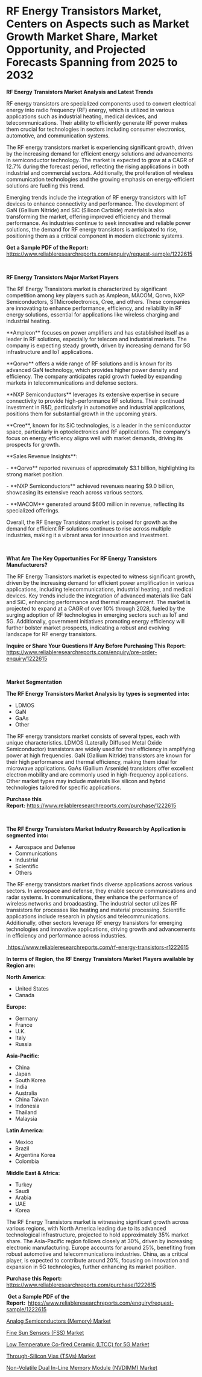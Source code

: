 <p><h1>RF Energy Transistors Market, Centers on Aspects such as Market Growth Market Share, Market Opportunity, and Projected Forecasts Spanning from 2025 to 2032</h1></p><p><strong>RF Energy Transistors Market Analysis and Latest Trends</strong></p>
<p><p>RF energy transistors are specialized components used to convert electrical energy into radio frequency (RF) energy, which is utilized in various applications such as industrial heating, medical devices, and telecommunications. Their ability to efficiently generate RF power makes them crucial for technologies in sectors including consumer electronics, automotive, and communication systems.</p><p>The RF energy transistors market is experiencing significant growth, driven by the increasing demand for efficient energy solutions and advancements in semiconductor technology. The market is expected to grow at a CAGR of 12.7% during the forecast period, reflecting the rising applications in both industrial and commercial sectors. Additionally, the proliferation of wireless communication technologies and the growing emphasis on energy-efficient solutions are fuelling this trend.</p><p>Emerging trends include the integration of RF energy transistors with IoT devices to enhance connectivity and performance. The development of GaN (Gallium Nitride) and SiC (Silicon Carbide) materials is also transforming the market, offering improved efficiency and thermal performance. As industries continue to seek innovative and reliable power solutions, the demand for RF energy transistors is anticipated to rise, positioning them as a critical component in modern electronic systems.</p></p>
<p><strong>Get a Sample PDF of the Report:&nbsp;</strong> <a href="https://www.reliableresearchreports.com/enquiry/request-sample/1222615?utm_campaign=28&utm_medium=2&utm_source=Github&utm_content=ia&utm_term=13022025&utm_id=rf-energy-transistors">https://www.reliableresearchreports.com/enquiry/request-sample/1222615</a></p>
<p>&nbsp;</p>
<p><strong>RF Energy Transistors Major Market Players</strong></p>
<p><p>The RF Energy Transistors market is characterized by significant competition among key players such as Ampleon, MACOM, Qorvo, NXP Semiconductors, STMicroelectronics, Cree, and others. These companies are innovating to enhance performance, efficiency, and reliability in RF energy solutions, essential for applications like wireless charging and industrial heating.</p><p>**Ampleon** focuses on power amplifiers and has established itself as a leader in RF solutions, especially for telecom and industrial markets. The company is expecting steady growth, driven by increasing demand for 5G infrastructure and IoT applications.</p><p>**Qorvo** offers a wide range of RF solutions and is known for its advanced GaN technology, which provides higher power density and efficiency. The company anticipates rapid growth fueled by expanding markets in telecommunications and defense sectors.</p><p>**NXP Semiconductors** leverages its extensive expertise in secure connectivity to provide high-performance RF solutions. Their continued investment in R&D, particularly in automotive and industrial applications, positions them for substantial growth in the upcoming years.</p><p>**Cree**, known for its SiC technologies, is a leader in the semiconductor space, particularly in optoelectronics and RF applications. The company's focus on energy efficiency aligns well with market demands, driving its prospects for growth.</p><p>**Sales Revenue Insights**: </p><p>- **Qorvo** reported revenues of approximately $3.1 billion, highlighting its strong market position.</p><p>- **NXP Semiconductors** achieved revenues nearing $9.0 billion, showcasing its extensive reach across various sectors.</p><p>- **MACOM** generated around $600 million in revenue, reflecting its specialized offerings.</p><p>Overall, the RF Energy Transistors market is poised for growth as the demand for efficient RF solutions continues to rise across multiple industries, making it a vibrant area for innovation and investment.</p></p>
<p>&nbsp;</p>
<p><strong>What Are The Key Opportunities For RF Energy Transistors Manufacturers?</strong></p>
<p><p>The RF Energy Transistors market is expected to witness significant growth, driven by the increasing demand for efficient power amplification in various applications, including telecommunications, industrial heating, and medical devices. Key trends include the integration of advanced materials like GaN and SiC, enhancing performance and thermal management. The market is projected to expand at a CAGR of over 10% through 2028, fueled by the surging adoption of RF technologies in emerging sectors such as IoT and 5G. Additionally, government initiatives promoting energy efficiency will further bolster market prospects, indicating a robust and evolving landscape for RF energy transistors.</p></p>
<p><strong>Inquire or Share Your Questions If Any Before Purchasing This Report:</strong> <a href="https://www.reliableresearchreports.com/enquiry/pre-order-enquiry/1222615?utm_campaign=28&utm_medium=2&utm_source=Github&utm_content=ia&utm_term=13022025&utm_id=rf-energy-transistors">https://www.reliableresearchreports.com/enquiry/pre-order-enquiry/1222615</a></p>
<p>&nbsp;</p>
<p><strong>Market Segmentation</strong></p>
<p><strong>The RF Energy Transistors Market Analysis by types is segmented into:</strong></p>
<p><ul><li>LDMOS</li><li>GaN</li><li>GaAs</li><li>Other</li></ul></p>
<p><p>The RF energy transistors market consists of several types, each with unique characteristics. LDMOS (Laterally Diffused Metal Oxide Semiconductor) transistors are widely used for their efficiency in amplifying power at high frequencies. GaN (Gallium Nitride) transistors are known for their high performance and thermal efficiency, making them ideal for microwave applications. GaAs (Gallium Arsenide) transistors offer excellent electron mobility and are commonly used in high-frequency applications. Other market types may include materials like silicon and hybrid technologies tailored for specific applications.</p></p>
<p><strong>Purchase this Report:&nbsp;</strong><a href="https://www.reliableresearchreports.com/purchase/1222615?utm_campaign=28&utm_medium=2&utm_source=Github&utm_content=ia&utm_term=13022025&utm_id=rf-energy-transistors">https://www.reliableresearchreports.com/purchase/1222615</a></p>
<p>&nbsp;</p>
<p><strong>The RF Energy Transistors Market Industry Research by Application is segmented into:</strong></p>
<p><ul><li>Aerospace and Defense</li><li>Communications</li><li>Industrial</li><li>Scientific</li><li>Others</li></ul></p>
<p><p>The RF energy transistors market finds diverse applications across various sectors. In aerospace and defense, they enable secure communications and radar systems. In communications, they enhance the performance of wireless networks and broadcasting. The industrial sector utilizes RF transistors for processes like heating and material processing. Scientific applications include research in physics and telecommunications. Additionally, other sectors leverage RF energy transistors for emerging technologies and innovative applications, driving growth and advancements in efficiency and performance across industries.</p></p>
<p><a href="https://www.reliableresearchreports.com/rf-energy-transistors-r1222615?utm_campaign=28&utm_medium=2&utm_source=Github&utm_content=ia&utm_term=13022025&utm_id=rf-energy-transistors">&nbsp;https://www.reliableresearchreports.com/rf-energy-transistors-r1222615</a></p>
<p><strong>In terms of Region, the RF Energy Transistors Market Players available by Region are:</strong></p>
<p>
    <p> <strong> North America: </strong>
        <ul>
            <li>United States</li>
            <li>Canada</li>
        </ul>
        </p> 
    <p> <strong> Europe: </strong>
        <ul>
            <li>Germany</li>
            <li>France</li>
            <li>U.K.</li>
            <li>Italy</li>
            <li>Russia</li>
        </ul>
        </p> 
    <p> <strong> Asia-Pacific: </strong>
        <ul>
            <li>China</li>
            <li>Japan</li>
            <li>South Korea</li>
            <li>India</li>
            <li>Australia</li>
            <li>China Taiwan</li>
            <li>Indonesia</li>
            <li>Thailand</li>
            <li>Malaysia</li>
        </ul>
        </p> 
    <p> <strong> Latin America: </strong>
        <ul>
            <li>Mexico</li>
            <li>Brazil</li>
            <li>Argentina Korea</li>
            <li>Colombia</li>
        </ul>
        </p> 
    <p> <strong> Middle East & Africa: </strong>
        <ul>
            <li>Turkey</li>
            <li>Saudi</li>
            <li>Arabia</li>
            <li>UAE</li>
            <li>Korea</li>
        </ul>
    </p>
    </p>
<p><p>The RF Energy Transistors market is witnessing significant growth across various regions, with North America leading due to its advanced technological infrastructure, projected to hold approximately 35% market share. The Asia-Pacific region follows closely at 30%, driven by increasing electronic manufacturing. Europe accounts for around 25%, benefiting from robust automotive and telecommunications industries. China, as a critical player, is expected to contribute around 20%, focusing on innovation and expansion in 5G technologies, further enhancing its market position.</p></p>
<p><strong>Purchase this Report: </strong><a href="https://www.reliableresearchreports.com/purchase/1222615?utm_campaign=28&utm_medium=2&utm_source=Github&utm_content=ia&utm_term=13022025&utm_id=rf-energy-transistors">https://www.reliableresearchreports.com/purchase/1222615</a></p>
<p>&nbsp;<strong>Get a Sample PDF of the Report:&nbsp;&nbsp;</strong><a href="https://www.reliableresearchreports.com/enquiry/request-sample/1222615?utm_campaign=28&utm_medium=2&utm_source=Github&utm_content=ia&utm_term=13022025&utm_id=rf-energy-transistors">https://www.reliableresearchreports.com/enquiry/request-sample/1222615</a></p>
<p><strong></strong></p>
<p><p><a href="https://github.com/ajatawlasta/Market-Research-Report-List-1/blob/main/analog-semiconductors-memory-market.md?utm_campaign=28&utm_medium=2&utm_source=Github&utm_content=ia&utm_term=13022025&utm_id=rf-energy-transistors">Analog Semiconductors (Memory) Market</a></p><p><a href="https://github.com/mriwacraane/Market-Research-Report-List-1/blob/main/fine-sun-sensors-fss-market.md?utm_campaign=28&utm_medium=2&utm_source=Github&utm_content=ia&utm_term=13022025&utm_id=rf-energy-transistors">Fine Sun Sensors (FSS) Market</a></p><p><a href="https://github.com/chikenmhamdi/Market-Research-Report-List-1/blob/main/low-temperature-co-fired-ceramic-ltcc-for-5g-market.md?utm_campaign=28&utm_medium=2&utm_source=Github&utm_content=ia&utm_term=13022025&utm_id=rf-energy-transistors">Low Temperature Co-fired Ceramic (LTCC) for 5G Market</a></p><p><a href="https://github.com/semiensamuel72378/Market-Research-Report-List-1/blob/main/through-silicon-vias-tsvs-market.md?utm_campaign=28&utm_medium=2&utm_source=Github&utm_content=ia&utm_term=13022025&utm_id=rf-energy-transistors">Through-Silicon Vias (TSVs) Market</a></p><p><a href="https://github.com/benhaeneye/Market-Research-Report-List-1/blob/main/non-volatile-dual-in-line-memory-module-nvdimm-market.md?utm_campaign=28&utm_medium=2&utm_source=Github&utm_content=ia&utm_term=13022025&utm_id=rf-energy-transistors">Non-Volatile Dual In-Line Memory Module (NVDIMM) Market</a></p></p>